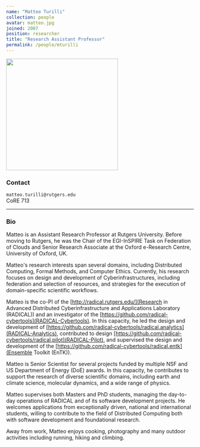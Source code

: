 ```yaml
---
name: "Matteo Turilli"
collection: people
avatar: matteo.jpg
joined: 2007
position: researcher
title: "Research Assistant Professor"
permalink: /people/mturilli
---
```


<img width="300" src="{{site.baseurl}}/images/people/{{page.avatar}}" data-action="zoom">

### Contact

<i class="fa fa-envelope-o"></i>  `matteo.turilli@rutgers.edu`<br>
<i class="fa fa-building"></i> CoRE 713 <br>
<hr>

### Bio

Matteo is an Assistant Research Professor at Rutgers University. Before moving
to Rutgers, he was the Chair of the EGI-InSPIRE Task on Federation of Clouds
and Senior Research Associate at the Oxford e-Research Centre, University of
Oxford, UK.

Matteo's research interests span several domains, including Distributed
Computing, Formal Methods, and Computer Ethics. Currently, his research
focuses on design and development of Cyberinfrastructures, including
federation and selection of resources, and strategies for the execution of
domain-specific scientific workflows.

Matteo is the co-PI of the [http://radical.rutgers.edu/](Research in Advanced
Distributed Cyberinfrastructure and Applications Laboratory (RADICAL)) and an
investigator of the 
[https://github.com/radical-cybertools](RADICAL-Cybertools). In this capacity,
he led the design and development of 
[https://github.com/radical-cybertools/radical.analytics](RADICAL-Analytics),
contributed to design 
[https://github.com/radical-cybertools/radical.pilot](RADICAL-Pilot), and
supervised the design and development of the 
[https://github.com/radical-cybertools/radical.entk](Ensemble Toolkit (EnTK)).

Matteo is Senior Scientist for several projects funded by multiple NSF and US
Department of Energy (DoE) awards. In this capacity, he contributes to support
the research of diverse scientific domains, including earth and climate
science, molecular dynamics, and a wide range of physics.

Matteo supervises both Masters and PhD students, managing the day-to-day
operations of RADICAL and of its software development projects. He welcomes
applications from exceptionally driven, national and international students,
willing to contribute to the field of Distributed Computing both with software
development and foundational research.

Away from work, Matteo enjoys cooking, photography and many outdoor activities
including running, hiking and climbing.
